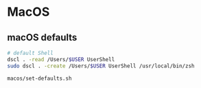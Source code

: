 # MacOS



## macOS defaults 
```bash
# default Shell
dscl . -read /Users/$USER UserShell
sudo dscl . -create /Users/$USER UserShell /usr/local/bin/zsh

macos/set-defaults.sh
```


